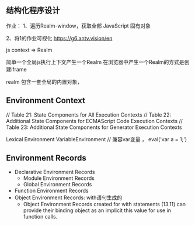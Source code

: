 ## 结构化程序设计

作业：
1、遍历Realm-window，获取全部 JavaScript 固有对象

2、将1的作业可视化
https://g6.antv.vision/en

js context => Realm

简单一个全局js执行上下文产生一个Realm
在浏览器中产生一个Realm的方式是创建iframe

realm 包含一套全局的内置对象，

## Environment Context

// Table 21: State Components for All Execution Contexts
// Table 22: Additional State Components for ECMAScript Code Execution Contexts
// Table 23: Additional State Components for Generator Execution Contexts



Lexical Environment
VariableEnvironment // 兼容var变量 ， eval('var a = 1;')

## Environment Records

* Declarative Environment Records
  * Module Environment Records
  * Global Environment Records
* Function Environment Records
* Object Environment Records: with语句生成的
  * Object Environment Records created for with statements (13.11) can provide their binding object as an implicit this value for use in function calls. 
